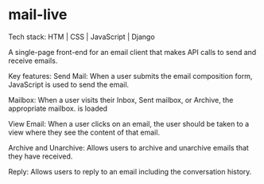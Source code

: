 # mail-live

Tech stack: HTM | CSS | JavaScript | Django

A single-page front-end for an email client that makes API calls to send and receive emails.

Key features:
Send Mail: When a user submits the email composition form, JavaScript is used to send the email.

Mailbox: When a user visits their Inbox, Sent mailbox, or Archive, the appropriate mailbox. is loaded

View Email: When a user clicks on an email, the user should be taken to a view where they see the content of that email.

Archive and Unarchive: Allows users to archive and unarchive emails that they have received.

Reply: Allows users to reply to an email including the conversation history.
